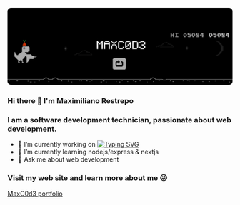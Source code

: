 ![Img](https://raw.githubusercontent.com/MaxC0d3/MaxC0d3/main/banner_maxc0d3.png)

### Hi there 👋 I'm **Maximiliano Restrepo**  
### I am a software development technician, passionate about web development.

- 🔭 I’m currently working on [![Typing SVG](https://readme-typing-svg.herokuapp.com?font=Fira+Code&size=17&duration=3000&pause=500&color=ADBAC7&width=435&lines=html%2C+css%2C+javascript%2C+react;typescript%2C+git%2C+scss%2C+vtex+io)](https://git.io/typing-svg)
- 🌱 I’m currently learning nodejs/express & nextjs 
- 💬 Ask me about web development

### Visit my web site and learn more about me 😜

[MaxC0d3 portfolio](https://portfolio-maxc0d3.vercel.app/)
